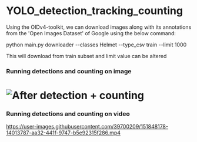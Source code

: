 # YOLO_detection_tracking_counting




Using the OIDv4-toolkit, we can download images along with its annotations from the 'Open Images Dataset' of Google using the below command:

python main.py downloader --classes Helmet --type_csv train --limit 1000


This will download from train subset and limit value can be altered




### Running detections and counting on image
# ![After detection + counting](https://user-images.githubusercontent.com/39700209/151843359-7d8eab1f-c570-4a5d-8e2b-cc1c46600429.png)










### Running detections and counting on video
https://user-images.githubusercontent.com/39700209/151848178-14013787-aa32-441f-9747-b5e92315f286.mp4





